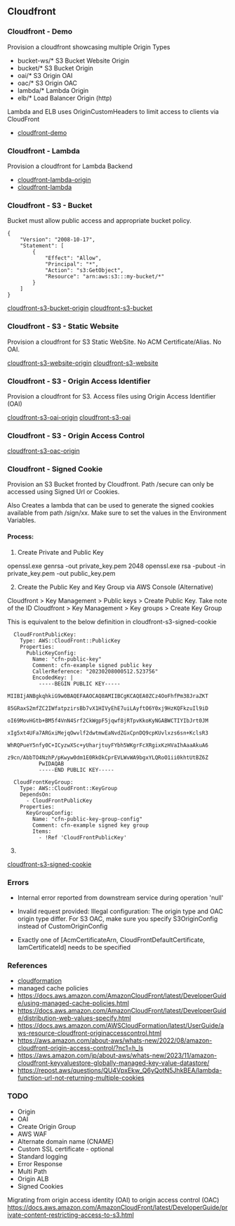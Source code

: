 ## Cloudfront

### Cloudfront - Demo

Provision a cloudfront showcasing multiple Origin Types

- bucket-ws/*  S3 Bucket Website Origin
- bucket/* S3 Bucket Origin
- oai/* S3 Origin OAI
- oac/* S3 Origin OAC
- lambda/* Lambda Origin
- elb/* Load Balancer Origin (http)

Lambda and ELB uses OriginCustomHeaders to limit access to clients via CloudFront

- [cloudfront-demo](cloudfront-demo.yaml)

### Cloudfront - Lambda

Provision a cloudfront for Lambda Backend

- [cloudfront-lambda-origin](cloudfront-lambda-origin.yaml)
- [cloudfront-lambda](cloudfront-lambda.yaml)

### Cloudfront - S3 - Bucket

Bucket must allow public access and appropriate bucket policy.

```
{
    "Version": "2008-10-17",
    "Statement": [
        {
            "Effect": "Allow",
            "Principal": "*",
            "Action": "s3:GetObject",
            "Resource": "arn:aws:s3:::my-bucket/*"
        }
    ]
}
```
[cloudfront-s3-bucket-origin](cloudfront-s3-bucket-origin.yaml)
[cloudfront-s3-bucket](cloudfront-s3-bucket.yaml)

### Cloudfront - S3 - Static Website

Provision a cloudfront for S3 Static WebSite. 
No ACM Certificate/Alias. No OAI.

[cloudfront-s3-website-origin](cloudfront-s3-website-origin.yaml)
[cloudfront-s3-website](cloudfront-s3-website.yaml)

### Cloudfront - S3 - Origin Access Identifier

Provision a cloudfront for S3. Access files using Origin Access Identifier (OAI)

[cloudfront-s3-oai-origin](cloudfront-s3-oai-origin.yaml)
[cloudfront-s3-oai](cloudfront-s3-oai.yaml)

### Cloudfront - S3 - Origin Access Control

[cloudfront-s3-oac-origin](cloudfront-s3-oac-origin.yaml)

### Cloudfront - Signed Cookie

Provision an S3 Bucket fronted by Cloudfront. Path /secure can only be accessed using Signed Url or Cookies.

Also Creates a lambda that can be used to generate the signed cookies available from path /sign/xx. Make sure to set the values in the Environment Variables.

#### Process:

1. Create Private and Public Key

openssl.exe genrsa -out private_key.pem 2048
openssl.exe rsa -pubout -in private_key.pem -out public_key.pem

2. Create the Public Key and Key Group via AWS Console (Alternative)

Cloudfront > Key Management > Public keys > Create Public Key. Take note of the ID 
Cloudfront > Key Management > Key groups > Create Key Group

This is equivalent to the below  definition in cloudfront-s3-signed-cookie

```(yaml)
  CloudFrontPublicKey:
    Type: AWS::CloudFront::PublicKey
    Properties:
      PublicKeyConfig:
        Name: "cfn-public-key"
        Comment: cfn-example signed public key
        CallerReference: "20230208000512.523756"
        EncodedKey: |
          -----BEGIN PUBLIC KEY-----
          MIIBIjANBgkqhkiG9w0BAQEFAAOCAQ8AMIIBCgKCAQEA0ZCz4OoFhfPm38JraZKT
          85GRaxS2mfZC2IWfatpzirsBb7vX1HIVyEhE7uiLAyftO6Y0xj9HzKQFkzuIl9iD
          oI69MovHGtb+BM5f4VnN4Srf2CkWgpF5jqwf8jRTpvKkoKyNGABWCTIYIbJrt0JM
          xIg5xt4UFa7ARGxiMejqOwvlf2dwtmwEaNvdZGxCpnDQ9cpKUvlxzs6sn+KclsR3
          WhRQPueY5nfy0C+ICyzwXSc+yUharjtuyFYbh5WKgrFcXRgixKzHVaIhAaaAkuA6
          z9cn/AbbTO4NzhP/pKwyw0dm1E0RkOkCprEVLWvWA9bgxYLQRoO1ii0khtUtBZ6Z
          PwIDAQAB
          -----END PUBLIC KEY-----

  CloudFrontKeyGroup:
    Type: AWS::CloudFront::KeyGroup
    DependsOn:
      - CloudFrontPublicKey
    Properties:
      KeyGroupConfig:
        Name: "cfn-public-key-group-config"
        Comment: cfn-example signed key group
        Items:
          - !Ref 'CloudFrontPublicKey'
```

3. 


[cloudfront-s3-signed-cookie](cloudfront-s3-signed-cookie)

### Errors

- Internal error reported from downstream service during operation 'null'

- Invalid request provided: Illegal configuration: The origin type and OAC origin type differ. 
  For S3 OAC, make sure you specify S3OriginConfig instead of CustomOriginConfig

- Exactly one of [AcmCertificateArn, CloudFrontDefaultCertificate, IamCertificateId] needs to be specified

### References
- [cloudformation](https://docs.aws.amazon.com/ja_jp/AWSCloudFormation/latest/UserGuide/AWS_CloudFront.html)
- managed cache policies
- https://docs.aws.amazon.com/AmazonCloudFront/latest/DeveloperGuide/using-managed-cache-policies.html
- https://docs.aws.amazon.com/AmazonCloudFront/latest/DeveloperGuide/distribution-web-values-specify.html
- https://docs.aws.amazon.com/AWSCloudFormation/latest/UserGuide/aws-resource-cloudfront-originaccesscontrol.html
- https://aws.amazon.com/about-aws/whats-new/2022/08/amazon-cloudfront-origin-access-control/?nc1=h_ls
- https://aws.amazon.com/jp/about-aws/whats-new/2023/11/amazon-cloudfront-keyvaluestore-globally-managed-key-value-datastore/
- https://repost.aws/questions/QU4VpxEkw_Q6yQotN5JhkBEA/lambda-function-url-not-returning-multiple-cookies

### TODO
- Origin
- OAI
- Create Origin Group
- AWS WAF
- Alternate domain name (CNAME) 
- Custom SSL certificate - optional
- Standard logging
- Error Response
- Multi Path
- Origin ALB
- Signed Cookies

Migrating from origin access identity (OAI) to origin access control (OAC)
https://docs.aws.amazon.com/AmazonCloudFront/latest/DeveloperGuide/private-content-restricting-access-to-s3.html


